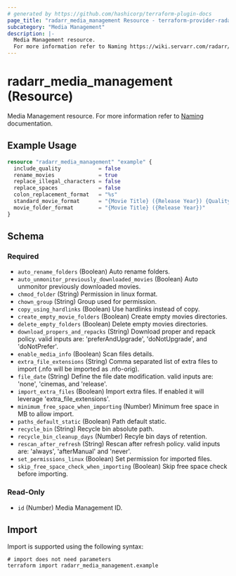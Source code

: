 ```yaml
---
# generated by https://github.com/hashicorp/terraform-plugin-docs
page_title: "radarr_media_management Resource - terraform-provider-radarr"
subcategory: "Media Management"
description: |-
  Media Management resource.
  For more information refer to Naming https://wiki.servarr.com/radarr/settings#file-management documentation.
---
```


# radarr_media_management (Resource)

[subcategory:Media Management]: #
Media Management resource.
For more information refer to [Naming](https://wiki.servarr.com/radarr/settings#file-management) documentation.

## Example Usage

```terraform
resource "radarr_media_management" "example" {
  include_quality            = false
  rename_movies              = true
  replace_illegal_characters = false
  replace_spaces             = false
  colon_replacement_format   = "%s"
  standard_movie_format      = "{Movie Title} ({Release Year}) {Quality Full}"
  movie_folder_format        = "{Movie Title} ({Release Year})"
}
```

<!-- schema generated by tfplugindocs -->
## Schema

### Required

- `auto_rename_folders` (Boolean) Auto rename folders.
- `auto_unmonitor_previously_downloaded_movies` (Boolean) Auto unmonitor previously downloaded movies.
- `chmod_folder` (String) Permission in linux format.
- `chown_group` (String) Group used for permission.
- `copy_using_hardlinks` (Boolean) Use hardlinks instead of copy.
- `create_empty_movie_folders` (Boolean) Create empty movies directories.
- `delete_empty_folders` (Boolean) Delete empty movies directories.
- `download_propers_and_repacks` (String) Download proper and repack policy. valid inputs are: 'preferAndUpgrade', 'doNotUpgrade', and 'doNotPrefer'.
- `enable_media_info` (Boolean) Scan files details.
- `extra_file_extensions` (String) Comma separated list of extra files to import (.nfo will be imported as .nfo-orig).
- `file_date` (String) Define the file date modification. valid inputs are: 'none', 'cinemas, and 'release'.
- `import_extra_files` (Boolean) Import extra files. If enabled it will leverage 'extra_file_extensions'.
- `minimum_free_space_when_importing` (Number) Minimum free space in MB to allow import.
- `paths_default_static` (Boolean) Path default static.
- `recycle_bin` (String) Recycle bin absolute path.
- `recycle_bin_cleanup_days` (Number) Recyle bin days of retention.
- `rescan_after_refresh` (String) Rescan after refresh policy. valid inputs are: 'always', 'afterManual' and 'never'.
- `set_permissions_linux` (Boolean) Set permission for imported files.
- `skip_free_space_check_when_importing` (Boolean) Skip free space check before importing.

### Read-Only

- `id` (Number) Media Management ID.

## Import

Import is supported using the following syntax:

```shell
# import does not need parameters
terraform import radarr_media_management.example
```

